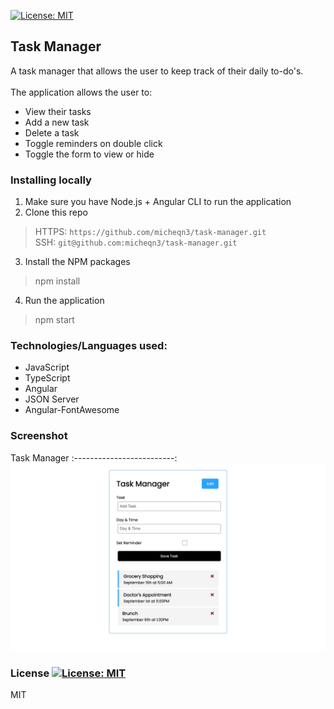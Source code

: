 [![License: MIT](https://img.shields.io/badge/License-MIT-yellow.svg)](https://opensource.org/licenses/MIT)
## Task Manager

A task manager that allows the user to keep track of their daily to-do's.
<br> <br>
The application allows the user to: 

- View their tasks
- Add a new task
- Delete a task
- Toggle reminders on double click
- Toggle the form to view or hide

### Installing locally

1. Make sure you have Node.js + Angular CLI to run the application
2. Clone this repo
> HTTPS: `https://github.com/micheqn3/task-manager.git` <br>
> SSH: `git@github.com:micheqn3/task-manager.git`
3. Install the NPM packages
> npm install
4. Run the application
> npm start 

### Technologies/Languages used: 

  - JavaScript
  - TypeScript
  - Angular
  - JSON Server
  - Angular-FontAwesome

### Screenshot

Task Manager
:-------------------------:
![Task manager photo](/Assets/task-manager.png)


### License [![License: MIT](https://img.shields.io/badge/License-MIT-yellow.svg)](https://opensource.org/licenses/MIT)

MIT 
